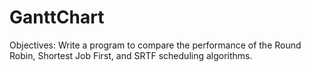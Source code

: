 # GanttChart
Objectives:  Write a program to compare the performance of the Round Robin, Shortest Job First, and SRTF scheduling algorithms.
